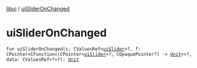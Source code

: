 [libui](index.md) / [uiSliderOnChanged](./ui-slider-on-changed.md)

# uiSliderOnChanged

`fun uiSliderOnChanged(s: CValuesRef<`[`uiSlider`](ui-slider.md)`>?, f: CPointer<CFunction<(CPointer<`[`uiSlider`](ui-slider.md)`>?, COpaquePointer?) -> `[`Unit`](https://kotlinlang.org/api/latest/jvm/stdlib/kotlin/-unit/index.html)`>>?, data: CValuesRef<*>?): `[`Unit`](https://kotlinlang.org/api/latest/jvm/stdlib/kotlin/-unit/index.html)